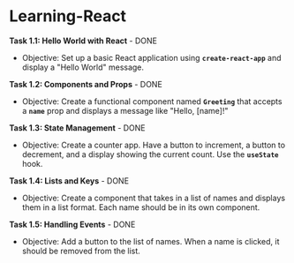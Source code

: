 # Learning-React

**Task 1.1: Hello World with React** - DONE

- Objective: Set up a basic React application using **`create-react-app`** and display a "Hello World" message.

**Task 1.2: Components and Props** - DONE

- Objective: Create a functional component named **`Greeting`** that accepts a **`name`** prop and displays a message like "Hello, [name]!"

**Task 1.3: State Management** - DONE

- Objective: Create a counter app. Have a button to increment, a button to decrement, and a display showing the current count. Use the **`useState`** hook.

**Task 1.4: Lists and Keys** - DONE

- Objective: Create a component that takes in a list of names and displays them in a list format. Each name should be in its own component.

**Task 1.5: Handling Events** - DONE

- Objective: Add a button to the list of names. When a name is clicked, it should be removed from the list.
